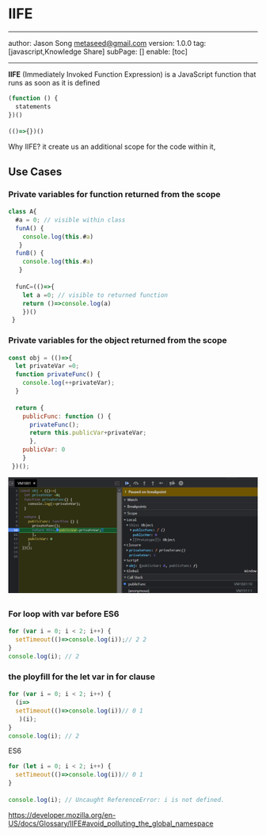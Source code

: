 # IIFE
---
author: Jason Song <metaseed@gmail.com>
version: 1.0.0
tag: [javascript,Knowledge Share]
subPage: []
enable: [toc]

---

**IIFE** (Immediately Invoked Function Expression) is a JavaScript function that runs as soon as it is defined
```js
(function () {
  statements
})()

(()=>{})()

```
Why IIFE?
it create us an additional scope for the code within it, 

## Use Cases
### Private variables for function returned from the scope
```js
class A{
  #a = 0; // visible within class
  funA() {
    console.log(this.#a)
   }
  funB() {
    console.log(this.#a)
   }
  
  funC=(()=>{
    let a =0; // visible to returned function
    return ()=>console.log(a)
    })()
 }
```
### Private variables for the object returned from the scope
```js
const obj = (()=>{
  let privateVar =0;
  function privateFunc() {
    console.log(++privateVar);
  }
  
  return {
    publicFunc: function () {
      privateFunc();
      return this.publicVar+privateVar;
      },
    publicVar: 0
    }
 })();

```
![](https://raw.githubusercontent.com/metasong/iam-data/master/documents/229/image/20220125T211707183Z-Capture.PNG)
##
### For loop with var before ES6
```js
for (var i = 0; i < 2; i++) {
  setTimeout(()=>console.log(i));// 2 2
}
console.log(i); // 2
```
### the ployfill for the let var in for clause
```js
for (var i = 0; i < 2; i++) {
  (i=>
  setTimeout(()=>console.log(i))// 0 1
   )(i);
}
console.log(i); // 2
```


ES6
```js
for (let i = 0; i < 2; i++) {
  setTimeout(()=>console.log(i))// 0 1
}

console.log(i); // Uncaught ReferenceError: i is not defined.
```
https://developer.mozilla.org/en-US/docs/Glossary/IIFE#avoid_polluting_the_global_namespace